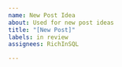 ```yaml
---
name: New Post Idea
about: Used for new post ideas
title: "[New Post]"
labels: in review
assignees: RichInSQL

---
```



